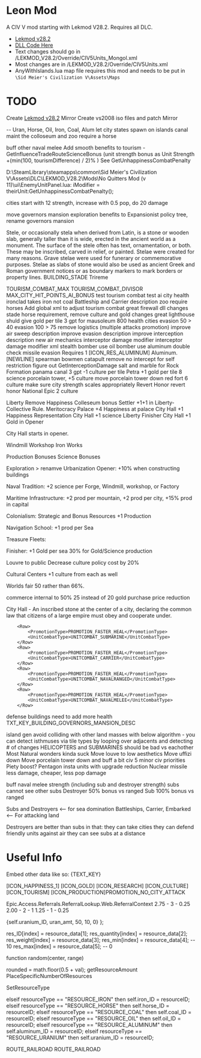 # Leon Mod
A CIV V mod starting with Lekmod V28.2. Requires all DLC.
* [Lekmod v28.2](https://docs.google.com/document/d/1-i_9E7hD_56WwNgj7LzrkbX7tCuNmud3AVyONijydWs/edit)
* [DLL Code Here](https://github.com/lfricken/nqmod-vs2008)
* Text changes should go in /LEKMOD_V28.2/Override/CIV5Units_Mongol.xml
* Most changes are in /LEKMOD_V28.2/Override/CIV5Units.xml
* AnyWithIslands.lua map file requires this mod and needs to be put in `\Sid Meier's Civilization V\Assets\Maps`



# TODO
Create [Lekmod v28.2](https://docs.google.com/document/d/1-i_9E7hD_56WwNgj7LzrkbX7tCuNmud3AVyONijydWs/edit) Mirror
Create vs2008 iso files and patch Mirror

 -- Uran, Horse, Oil,   Iron, Coal, Alum
 let city states spawn on islands
 canal maint
the colloseum and zoo require a horse

buff other naval melee
Add smooth benefits to tourism - GetInfluenceTradeRouteScienceBonus (unit strength bonus as 
Unit Strength +(min(100, tourismDifference) / 2)% )
See GetUnhappinessCombatPenalty

D:\SteamLibrary\steamapps\common\Sid Meier's Civilization V\Assets\DLC\LEKMOD_V28.2\Mods\No Quitters Mod (v 11)\ui\EnemyUnitPanel.lua:
iModifier = theirUnit:GetUnhappinessCombatPenalty();



cities start with 12 strength, increase with 0.5 pop, do 20 damage


move governors mansion exploration benefits to Expansionist policy tree, rename governors mansion



Stele, or occasionally stela when derived from Latin, is a stone or wooden slab, generally taller than it is wide, erected in the ancient world as a monument. The surface of the stele often has text, ornamentation, or both. These may be inscribed, carved in relief, or painted. Stelae were created for many reasons. Grave stelae were used for funerary or commemorative purposes. Stelae as slabs of stone would also be used as ancient Greek and Roman government notices or as boundary markers to mark borders or property lines.
BUILDING_STADE
Trireme

TOURISM_COMBAT_MAX
TOURISM_COMBAT_DIVISOR
MAX_CITY_HIT_POINTS_AI_BONUS
test tourism combat
test ai city health
ironclad takes iron not coal
Battleship and Carrier description
zoo require horses
Add global xml to adjust tourism combat
great firewall dll changes
stade horse requirement, remove culture and gold changes
great lighthouse shuld give gold per tile
3 gpt for mausoleum
800 health cities
evasion 50 > 40
evasion 100 > 75
remove logistics (multiple attacks promotion)
improve air sweep description
improve evasion description
improve interception description
new air mechanics
interceptor damage modifier
interceptor damage modifier xml
stealth bomber use oil
bomber use aluminum
double check missile evasion Requires 1 [ICON_RES_ALUMINUM] Aluminum.[NEWLINE]
spearman bowmen catapult
remove no intercept for self restriction
figure out GetInterceptionDamage
salt and marble for Rock Formation
panama canal 3 gpt -1 culture per tile
Petra +1 gold per tile
8 science porcelain tower, +5 culture
move porcelain tower down
red fort 6 culture
make sure city strength scales appropriately
Revert Honor
revert honor
National Epic 2 culture


Liberty
Remove Happiness Colleseum bonus
Settler +1+1 in Liberty-Collective Rule.
Meritocracy Palace +4 Happiness at palace
City Hall +1 Happiness Representation
City Hall +1 science Liberty Finisher
City Hall +1 Gold in Opener

City Hall starts in opener.


Windmill
Workshop
Iron Works

Production Bonuses
Science Bonuses

Exploration > renamve Urbanization
Opener:	
	+10% when constructing buildings

Naval Tradition:
	+2 science per Forge, Windmill, workshop, or Factory

Maritime Infrastructure:
	+2 prod per mountain, +2 prod per city, +15% prod in capital
	
Colonialism:
	Strategic and Bonus Resources +1 Production

Navigation School:
	+1 prod per Sea

Treasure Fleets:
	

Finisher: 
	+1 Gold per sea
	30% for Gold/Science production


Louvre to public
Decrease culture policy cost by 20%

Cultural Centers
	+1 culture from each as well


Worlds fair 50 rather than 66%.

commerce internal to 50%
25 instead of 20 gold purchase price reduction




City Hall - An inscribed stone at the center of a city, declaring the common law that citizens of a large empire must obey and cooperate under.

		<Row> 
			<PromotionType>PROMOTION_FASTER_HEAL</PromotionType> 
			<UnitCombatType>UNITCOMBAT_SUBMARINE</UnitCombatType> 
		</Row>
		<Row> 
			<PromotionType>PROMOTION_FASTER_HEAL</PromotionType> 
			<UnitCombatType>UNITCOMBAT_CARRIER</UnitCombatType> 
		</Row>
		<Row> 
			<PromotionType>PROMOTION_FASTER_HEAL</PromotionType> 
			<UnitCombatType>UNITCOMBAT_NAVALRANGED</UnitCombatType> 
		</Row>
		<Row> 
			<PromotionType>PROMOTION_FASTER_HEAL</PromotionType> 
			<UnitCombatType>UNITCOMBAT_NAVALMELEE</UnitCombatType> 
		</Row>

defense buildings need to add more health
TXT_KEY_BUILDING_GOVERNORS_MANSION_DESC



















island gen avoid colliding with other land masses with below algorithm - you can detect isthmuses via tile types by looping over adjacents and detecting # of changes
HELICOPTERS and SUBMARINES should be bad vs eachother
Most Natural wonders kinda suck
Move louve to low aesthetics
Move uffizi down
Move porcelain tower down and buff a bit
civ 5 minor civ priorities
Piety boost?
Pentagon insta units with upgrade reduction
Nuclear missile less damage, cheaper, less pop damage

buff naval melee strength (including sub and destroyer strength)
subs cannot see other subs
Destroyer 50% bonus vs ranged
Sub 100% bonus vs ranged

Subs and Destroyers <-- for sea domination
Battleships, Carrier, Embarked <-- For attacking land

Destroyers are better than subs in that:
they can take cities
they can defend friendly units against air
they can see subs at a distance

# Useful Info
Embed other data like so: {TEXT_KEY}


[ICON_HAPPINESS_1]
[ICON_GOLD]
[ICON_RESEARCH]
[ICON_CULTURE]
[ICON_TOURISM]
[ICON_PRODUCTION]PROMOTION_NO_CITY_ATTACK


Epic.Access.Referrals.ReferralLookup.Web.ReferralContext
2.75 - 3 - 0.25
2.00 - 2 - 1
1.25 - 1 - 0.25

{self.uranium_ID, uran_amt, 50, 10, 0} };

res_ID[index] = resource_data[1];
res_quantity[index] = resource_data[2];
res_weight[index] = resource_data[3];
res_min[index] = resource_data[4]; -- 10
res_max[index] = resource_data[5]; -- 0



function random(center, range)

rounded = math.floor(0.5 + val);
getResourceAmount
PlaceSpecificNumberOfResources

SetResourceType


elseif resourceType == "RESOURCE_IRON" then
	self.iron_ID = resourceID;
elseif resourceType == "RESOURCE_HORSE" then
	self.horse_ID = resourceID;
elseif resourceType == "RESOURCE_COAL" then
	self.coal_ID = resourceID;
elseif resourceType == "RESOURCE_OIL" then
	self.oil_ID = resourceID;
elseif resourceType == "RESOURCE_ALUMINUM" then
	self.aluminum_ID = resourceID;
elseif resourceType == "RESOURCE_URANIUM" then
	self.uranium_ID = resourceID;

ROUTE_RAILROAD
			<RouteType>ROUTE_RAILROAD</RouteType> 
